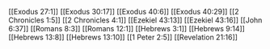 [[Exodus 27:1]]
[[Exodus 30:17]]
[[Exodus 40:6]]
[[Exodus 40:29]]
[[2 Chronicles 1:5]]
[[2 Chronicles 4:1]]
[[Ezekiel 43:13]]
[[Ezekiel 43:16]]
[[John 6:37]]
[[Romans 8:3]]
[[Romans 12:1]]
[[Hebrews 3:1]]
[[Hebrews 9:14]]
[[Hebrews 13:8]]
[[Hebrews 13:10]]
[[1 Peter 2:5]]
[[Revelation 21:16]]
